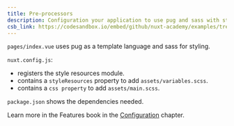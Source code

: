 ```yaml
---
title: Pre-processors
description: Configuration your application to use pug and sass with style resources to easily add variables to all components.
csb_link: https://codesandbox.io/embed/github/nuxt-academy/examples/tree/master/asset-management/pre-processors?fontsize=14&hidenavigation=1&theme=dark&view=editor
---
```


<example-intro></example-intro>

`pages/index.vue` uses pug as a template language and sass for styling.

`nuxt.config.js`:

- registers the style resources module.
- contains a `styleResources` property to add `assets/variables.scss`.
- contains a `css property` to add `assets/main.scss`.

`package.json` shows the dependencies needed.

<alert type="next">

Learn more in the Features book in the [Configuration](/docs/features/configuration#pre-processors) chapter.

</alert>

<code-sandbox :src="csb_link"></code-sandbox>
